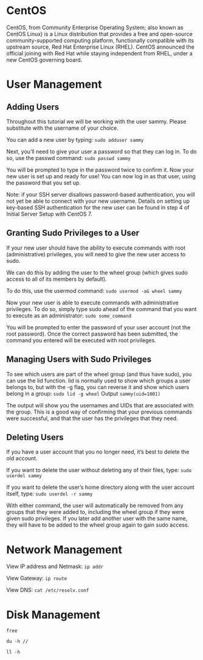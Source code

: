 # CentOS

CentOS, from Community Enterprise Operating System; also known as CentOS Linux) is a Linux distribution that provides a free and open-source community-supported computing platform, functionally compatible with its upstream source, Red Hat Enterprise Linux (RHEL). CentOS announced the official joining with Red Hat while staying independent from RHEL, under a new CentOS governing board.


# User Management
## Adding Users
Throughout this tutorial we will be working with the user sammy. Please substitute with the username of your choice.

You can add a new user by typing:
`sudo adduser sammy`

Next, you’ll need to give your user a password so that they can log in. To do so, use the passwd command:
`sudo passwd sammy`

You will be prompted to type in the password twice to confirm it. Now your new user is set up and ready for use! You can now log in as that user, using the password that you set up.

Note: if your SSH server disallows password-based authentication, you will not yet be able to connect with your new username. Details on setting up key-based SSH authentication for the new user can be found in step 4 of Initial Server Setup with CentOS 7.

## Granting Sudo Privileges to a User
If your new user should have the ability to execute commands with root (administrative) privileges, you will need to give the new user access to sudo.

We can do this by adding the user to the wheel group (which gives sudo access to all of its members by default).

To do this, use the usermod command:
`sudo usermod -aG wheel sammy`

Now your new user is able to execute commands with administrative privileges. To do so, simply type sudo ahead of the command that you want to execute as an administrator:
`sudo some_command`

You will be prompted to enter the password of your user account (not the root password). Once the correct password has been submitted, the command you entered will be executed with root privileges.

## Managing Users with Sudo Privileges
To see which users are part of the wheel group (and thus have sudo), you can use the lid function. lid is normally used to show which groups a user belongs to, but with the -g flag, you can reverse it and show which users belong in a group:
`sudo lid -g wheel`
Output
 `sammy(uid=1001)`

The output will show you the usernames and UIDs that are associated with the group. This is a good way of confirming that your previous commands were successful, and that the user has the privileges that they need.

## Deleting Users
If you have a user account that you no longer need, it’s best to delete the old account.

If you want to delete the user without deleting any of their files, type:
`sudo userdel sammy`

If you want to delete the user’s home directory along with the user account itself, type:
`sudo userdel -r sammy`

With either command, the user will automatically be removed from any groups that they were added to, including the wheel group if they were given sudo privileges. If you later add another user with the same name, they will have to be added to the wheel group again to gain sudo access.

# Network Management

View IP address and Netmask:
`ip addr`

View Gateway:
`ip route`

View DNS:
`cat /etc/resolv.conf`

# Disk Management

`free`

`du -h //`

`ll -h`